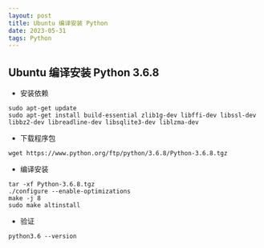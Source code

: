 ```yaml
---
layout: post
title: Ubuntu 编译安装 Python
date: 2023-05-31
tags: Python
---
```


## Ubuntu 编译安装 Python 3.6.8

- 安装依赖

```
sudo apt-get update
sudo apt-get install build-essential zlib1g-dev libffi-dev libssl-dev libbz2-dev libreadline-dev libsqlite3-dev liblzma-dev
```

- 下载程序包
```
wget https://www.python.org/ftp/python/3.6.8/Python-3.6.8.tgz
```

- 编译安装

```
tar -xf Python-3.6.8.tgz
./configure --enable-optimizations
make -j 8
sudo make altinstall
```

- 验证

```
python3.6 --version
```